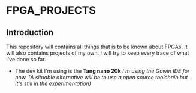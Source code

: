 # FPGA_PROJECTS #

## Introduction ##

This repository will contains all things that is to be known about FPGAs. It will also contains projects of my own.
I will try to keep every trace of what i've done so far. 

* The dev kit I'm using is the **Tang nano 20k**  *I'm using the Gowin IDE for now. (A situable alternative will be to use a open source toolchain but it's still in the experimentation)*


